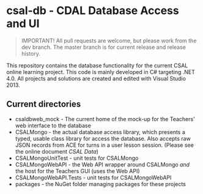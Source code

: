csal-db - CDAL Database Access and UI
=======================================

 > IMPORTANT! All pull requests are welcome, but please work from the dev
 > branch. The master branch is for current release and release history.

This repository contains the database functionality for the current CSAL
online learning project.  This code is mainly developed in C# targeting .NET
4.0.  All projects and solutions are created and edited with Visual Studio
2013.

Current directories
----------------------

 * csaldbweb_mock - The current home of the mock-up for the Teachers' web
   interface to the database
 * CSALMongo - the actual database access library, which presents a typed,
   usable class library for access the database. Also accepts raw JSON records
   from ACE for turns in a user lesson session.  (Please see the online document
   _CSAL Data_)
 * CSALMongoUnitTest - unit tests for CSALMongo
 * CSALMongoWebAPI - the Web API wrapper around CSALMongo _and_ the host for the
   Teachers GUI (uses the Web API)
 * CSALMongoWebAPI.Tests - unit tests for CSALMongoWebAPI
 * packages - the NuGet folder managing packages for these projects
